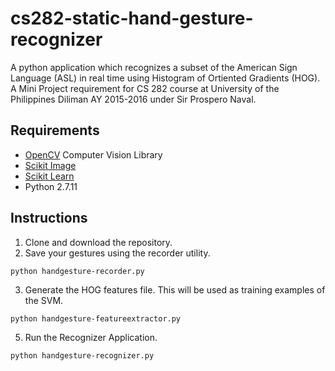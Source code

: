 # cs282-static-hand-gesture-recognizer

A python application which recognizes a subset of the American Sign Language (ASL) in real time using Histogram of Ortiented Gradients (HOG). A Mini Project requirement for CS 282 course at University of the Philippines Diliman AY 2015-2016 under Sir Prospero Naval.



## Requirements
* [OpenCV](http://docs.opencv.org/3.1.0/d5/de5/tutorial_py_setup_in_windows.html#gsc.tab=0) Computer Vision Library
* [Scikit Image](http://scikit-image.org/)
* [Scikit Learn](http://scikit-learn.org/)
* Python 2.7.11


## Instructions
1. Clone and download the repository.
2. Save your gestures using the recorder utility. 
  
  ```  
  python handgesture-recorder.py
  ```

3. Generate the HOG features file. This will be used as training examples of the SVM.
  
  ```  
  python handgesture-featureextractor.py
  ```
  
5. Run the Recognizer Application.

  ```  
  python handgesture-recognizer.py
  ```
